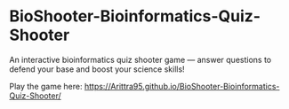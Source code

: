 # BioShooter-Bioinformatics-Quiz-Shooter
An interactive bioinformatics quiz shooter game — answer questions to defend your base and boost your science skills!

Play the game here: https://Arittra95.github.io/BioShooter-Bioinformatics-Quiz-Shooter/
